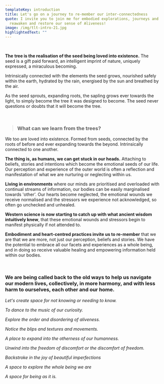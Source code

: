 ```yaml
---
templateKey: introduction
title: Let's go on a journey to re-member our inter-connectedness
quote: I invite you to join me for embodied explorations, journeys and events to
  reawaken and restore our sense of Aliveness!
image: /img/tlt-intro-21.jpg
highlightedText: ""
---
```

**<br/>**

**The** **tree is the realisation of the seed being loved into existence.** The seed is a gift paid forward, an intelligent imprint of nature, uniquely expressed, a miraculous becoming.

Intrinsically connected with the elements the seed grows, nourished safely within the earth, hydrated by the rain, energised by the sun and breathed by the air. 

As the seed sprouts, expanding roots, the sapling grows ever towards the light, to simply become the tree it was designed to become. The seed never questions or doubts that it will become the tree.

**<br/>**

> ### **What can we learn from the trees?**

We too are loved into existence. Formed from seeds, connected by the roots of before and ever expanding towards the beyond. Intrinsically connected to one another. 

**The thing is, as humans, we can get stuck in our heads.** Attaching to beliefs, stories and intentions which become the emotional seeds of our life. Our perception and experience of the outer world is often a reflection and manifestation of what we are nurturing or neglecting within us. 

**Living in environments** where our minds are prioritised and overloaded with continual streams of information, our bodies can be easily marginalised towards 'other'. Our hearts become neglected, the emotional wounds we receive normalised and the stressors we experience not acknowledged, so often go unchecked and unhealed. 

**Western science is now starting to catch up with what ancient wisdom intuitively knew**, that these emotional wounds and stressors begin to manifest physically if not attended to. 

**Embodiment** **and heart-centred practices invite us to re-member** that we are that we are more, not just our perception, beliefs and stories. We have the potential to embrace all our facets and experiences as a whole being, and in doing so receive valuable healing and empowering information held within our bodies.

**<br/>**

### We are being called back to the old ways to help us navigate our modern lives, collectively, in more harmony, and with less harm to ourselves, each other and our home.

*Let's create space for not knowing or needing to know.* 

*To dance to the music of our curiosity.* 

*Explore the order and disordering of aliveness.* 

*Notice the blips and textures and movements.* 

*A place to expand into the otherness of our humanness.* 

*Unwind into the freedom of discomfort or the discomfort of freedom.* 

*Backstroke in the joy of beautiful imperfections* 

*A space to explore the whole being we are* 

*A space for being as it is.*